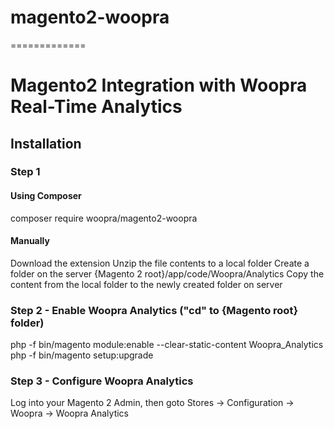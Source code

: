 # magento2-woopra
=============

# Magento2 Integration with Woopra Real-Time Analytics

## Installation

### Step 1

#### Using Composer
composer require woopra/magento2-woopra

#### Manually
Download the extension
Unzip the file contents to a local folder
Create a folder on the server {Magento 2 root}/app/code/Woopra/Analytics
Copy the content from the local folder to the newly created folder on server

### Step 2 - Enable Woopra Analytics ("cd" to {Magento root} folder)
  php -f bin/magento module:enable --clear-static-content Woopra_Analytics
  php -f bin/magento setup:upgrade

### Step 3 - Configure Woopra Analytics
Log into your Magento 2 Admin, then goto Stores -> Configuration -> Woopra -> Woopra Analytics